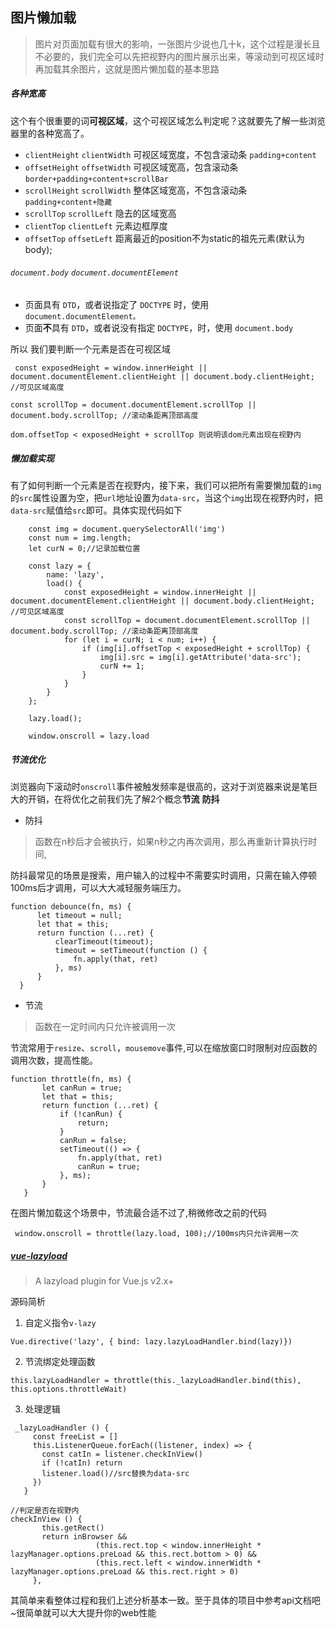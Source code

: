 ## 图片懒加载
> 图片对页面加载有很大的影响，一张图片少说也几十k，这个过程是漫长且不必要的，我们完全可以先把视野内的图片展示出来，等滚动到可视区域时再加载其余图片，这就是图片懒加载的基本思路



##### 各种宽高

这个有个很重要的词**可视区域**，这个可视区域怎么判定呢？这就要先了解一些浏览器里的各种宽高了。

 * `clientHeight` `clientWidth` 可视区域宽度，不包含滚动条 `padding+content`
 * `offsetHeight` `offsetWidth` 可视区域宽高，包含滚动条 `border+padding+content+scrollBar`
 * `scrollHeight` `scrollWidth` 整体区域宽高，不包含滚动条
 `padding+content+隐藏`
 * `scrollTop` `scrollLeft` 隐去的区域宽高
 * `clientTop` `clientLeft` 元素边框厚度
 * `offsetTop` `offsetLeft` 距离最近的position不为static的祖先元素(默认为body);


###### `document.body` `document.documentElement`
* 页面具有 `DTD`，或者说指定了 `DOCTYPE` 时，使用 `document.documentElement。`
* 页面**不**具有 `DTD`，或者说没有指定 `DOCTYPE`，时，使用 `document.body`


所以 我们要判断一个元素是否在可视区域

```
 const exposedHeight = window.innerHeight || document.documentElement.clientHeight || document.body.clientHeight; //可见区域高度

const scrollTop = document.documentElement.scrollTop || document.body.scrollTop; //滚动条距离顶部高度

dom.offsetTop < exposedHeight + scrollTop 则说明该dom元素出现在视野内

```


##### 懒加载实现

有了如何判断一个元素是否在视野内，接下来，我们可以把所有需要懒加载的`img`的`src`属性设置为空，把`url`地址设置为`data-src`，当这个`img`出现在视野内时，把`data-src`赋值给`src`即可。具体实现代码如下

```
    const img = document.querySelectorAll('img')
    const num = img.length;
    let curN = 0;//记录加载位置

    const lazy = {
        name: 'lazy',
        load() {
            const exposedHeight = window.innerHeight || document.documentElement.clientHeight || document.body.clientHeight; //可见区域高度
            const scrollTop = document.documentElement.scrollTop || document.body.scrollTop; //滚动条距离顶部高度
            for (let i = curN; i < num; i++) {
                if (img[i].offsetTop < exposedHeight + scrollTop) {
                    img[i].src = img[i].getAttribute('data-src');
                    curN += 1;
                }
            }
        }
    };

    lazy.load();

    window.onscroll = lazy.load
```


##### 节流优化

浏览器向下滚动时`onscroll`事件被触发频率是很高的，这对于浏览器来说是笔巨大的开销，在将优化之前我们先了解2个概念**节流** **防抖**


 * 防抖
  > 函数在n秒后才会被执行，如果n秒之内再次调用，那么再重新计算执行时间,

  防抖最常见的场景是搜索，用户输入的过程中不需要实时调用，只需在输入停顿100ms后才调用，可以大大减轻服务端压力。

  ```
  function debounce(fn, ms) {
        let timeout = null;
        let that = this;
        return function (...ret) {
            clearTimeout(timeout);
            timeout = setTimeout(function () {
                fn.apply(that, ret)
            }, ms)
        }
    }
  ```

 * 节流
 > 函数在一定时间内只允许被调用一次

 节流常用于`resize`、`scroll`，`mousemove`事件,可以在缩放窗口时限制对应函数的调用次数，提高性能。

 ```
 function throttle(fn, ms) {
        let canRun = true;
        let that = this;
        return function (...ret) {
            if (!canRun) {
                return;
            }
            canRun = false;
            setTimeout(() => {
                fn.apply(that, ret)
                canRun = true;
            }, ms);
        }
    }
 ```

 在图片懒加载这个场景中，节流最合适不过了,稍微修改之前的代码

 ```
  window.onscroll = throttle(lazy.load, 100);//100ms内只允许调用一次
 ```



 ##### [vue-lazyload](https://www.npmjs.com/package/vue-l-lazyload)
 >A lazyload plugin for Vue.js v2.x+

 源码简析

  1. 自定义指令`v-lazy`
 ```
Vue.directive('lazy', { bind: lazy.lazyLoadHandler.bind(lazy)})
 ```

2. 节流绑定处理函数
 ```
 this.lazyLoadHandler = throttle(this._lazyLoadHandler.bind(this), this.options.throttleWait)
 ```

 3. 处理逻辑
 ```
  _lazyLoadHandler () {
      const freeList = []
      this.ListenerQueue.forEach((listener, index) => {
        const catIn = listener.checkInView()
        if (!catIn) return
        listener.load()//src替换为data-src
      })
    }

//判定是否在视野内
checkInView () {
        this.getRect()
        return inBrowser &&
                    (this.rect.top < window.innerHeight * lazyManager.options.preLoad && this.rect.bottom > 0) &&
                    (this.rect.left < window.innerWidth * lazyManager.options.preLoad && this.rect.right > 0)
      },
 ```

 其简单来看整体过程和我们上述分析基本一致。至于具体的项目中参考api文档吧~很简单就可以大大提升你的web性能